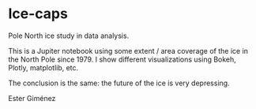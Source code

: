 # Ice-caps
Pole North ice study in data analysis.

This is a Jupiter notebook using some extent / area coverage of the ice in the North Pole since 1979.
I show different visualizations using Bokeh, Plotly, matplotlib, etc.

The conclusion is the same: the future of the ice is very depressing.

Ester Giménez
